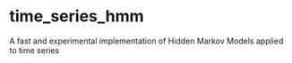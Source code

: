 # time_series_hmm
A fast and experimental implementation of Hidden Markov Models applied to time series
